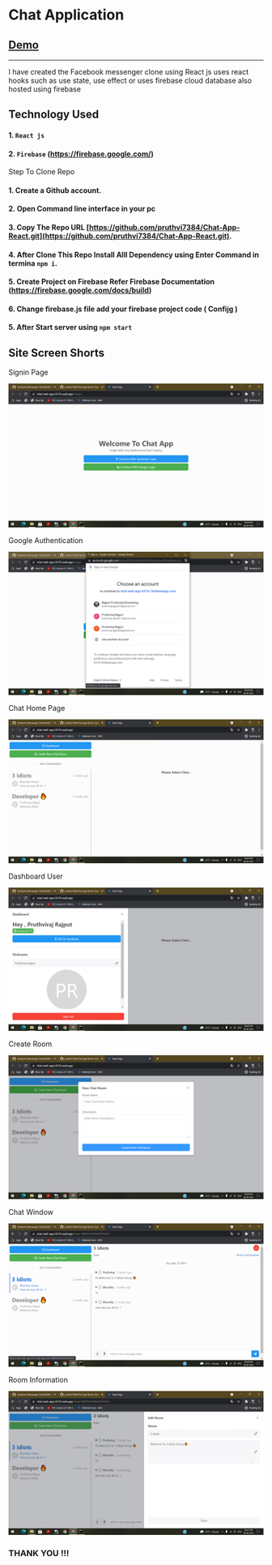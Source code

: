 # Chat Application
## [Demo](https://messenger-app-816c8.web.app/)
--------

I have created the Facebook messenger clone using React js uses react hooks such as use state, use effect or uses firebase cloud database also hosted using firebase

## Technology Used

#### 1. `React js`
#### 2. `Firebase` (https://firebase.google.com/)


Step To Clone Repo

#### 1. Create a Github account.
#### 2. Open Command line interface in your pc
#### 3. Copy The Repo URL [https://github.com/pruthvi7384/Chat-App-React.git](https://github.com/pruthvi7384/Chat-App-React.git).
#### 4. After Clone This Repo Install Alll Dependency using Enter Command in termina `npm i`.
#### 5. Create Project on Firebase Refer Firebase Documentation (https://firebase.google.com/docs/build)
#### 6. Change firebase.js file add your firebase project code ( Confijg )
#### 5. After Start server using  `npm start`

Site Screen Shorts 
-----

Signin Page

<img src="https://github.com/pruthvi7384/Chat-App-React/blob/master/img/img1.png">

Google Authentication 

<img src="https://github.com/pruthvi7384/Chat-App-React/blob/master/img/img2.png">

Chat Home Page

<img src="https://github.com/pruthvi7384/Chat-App-React/blob/master/img/img3.png">

Dashboard User

<img src="https://github.com/pruthvi7384/Chat-App-React/blob/master/img/img4.png">

Create Room

<img src="https://github.com/pruthvi7384/Chat-App-React/blob/master/img/img5.png">

Chat Window 

<img src="https://github.com/pruthvi7384/Chat-App-React/blob/master/img/img6.png">

Room Information

<img src="https://github.com/pruthvi7384/Chat-App-React/blob/master/img/img7.png">


### THANK YOU !!!
